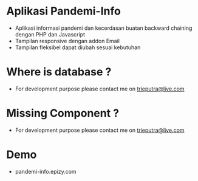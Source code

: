 # Aplikasi Pandemi-Info
- Aplikasi informasi pandemi dan kecerdasan buatan backward chaining dengan PHP dan Javascript
- Tampilan responsive dengan addon Email
- Tampilan fleksibel dapat diubah sesuai kebutuhan

# Where is database ?
- For development purpose please contact me on trieputra@live.com

# Missing Component ?
- For development purpose please contact me on trieputra@live.com

# Demo
- pandemi-info.epizy.com

